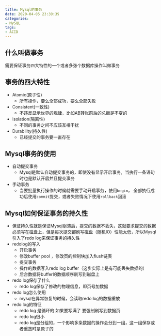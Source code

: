 ```yaml
---
title: Mysql的事务
date: 2020-04-05 23:30:39
categories:
- MySQL
tags:
- ACID
---
```


## 什么叫做事务
需要保证事务四大特性的一个或者多张个数据库操作叫做事务

## 事务的四大特性
- Atomic(原子性)
  - 所有操作，要么全部成功，要么全部失败
- Consistent(一致性)
  - 不违反显示世界的规律，比如AB转账前后的总额是不变的
- Isolation(隔离性)
  - 不同的事务之间不应该互相干扰
- Durability(持久性)
  - 已经提交的事务要一直存在

## Mysql事务的使用
- 自动提交事务
  - Mysql是默认自动提交事务的，即使没有显示开启事务，当执行一条语句时也是默认开启并且提交事务
- 手动事务
  - 当要批量执行操作的时候就需要手动开启事务，使用`begin`， 全部执行成功后使用`commit`提交，或者失败情况下使用`rollback`回滚 

## Mysql如何保证事务的持久性
- 保证持久性就是保证Mysql崩溃后，提交的数据不丢失，这就要求提交的数据必须写在磁盘上，但是每次提交都刷写磁盘（随机IO）性能太低，所以Mysql引入了redo log来保证事务的持久性
- redolog的写入
  - 开启事务
  - 修改buffer pool ，修改页的控制块加入flush链表
  - 提交事务
  - 操作的数据写入redo log buffer（这步实际上是有可能丢失数据的）
  - 后台数据将buffer的数据顺序刷写到磁盘上
- redo log保存了什么
  - redo log保存了修改的物理信息，即页号加数据
- redo log怎么使用
  - mysql在异常恢复的时候，会读取redo log的数据重放
- redo log的特征
  - redo log 是循环的 如果要写满了 要强制刷写到数据页
  - redo log很小
  - redo log是分组的，一个影响多条数据的操作会分到一组，这一组保存或者重放时是原子的